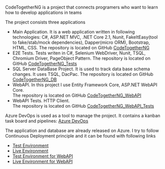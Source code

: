 <p>CodeTogetherNG is a project that connects programers who want to learn how to develop applications in teams</p>
<p >The project consists three applications
    <ul>
        <li>Main Application. It is a web application written in following technologies: C#, ASP.NET MVC, .NET Core 2.1, Nunit, FakeItEasy(tool to fake/stab/mock dependencies), Dapper(micro ORM), Bootstrap, HTML, CSS. The repository is located on GitHub <a href="https://github.com/pisanina/CodeTogetherNG">CodeTogetherNG</a></li>
        <li>E2E Tests. Tests writen in C#, Selenium WebDriver, Nunit, TSQL, Chromium Driver, PageObject Pattern. The repository is located on GitHub <a href="https://github.com/pisanina/CodeTogetherNGE2E_Tests">CodeTogetherNG_Tests</a></li>
        <li>SQL Server DataBase Project. It is used to track data base schema changes. It uses TSQL, DacPac. The repository is located on GitHub <a href="https://github.com/pisanina/CodeTogetherNG_DB">CodeTogetherNG_DB</a></li>
         <li>WebAPI. In this project I use Entity Framework Core, ASP.NET WebAPI Core.<br /> The repository is located on GitHub <a href="https://github.com/pisanina/CodeTogetherNG_WebAPI">CodeTogetherNG_WebAPI</a></li>
        <li>WebAPI Tests. HTTP Client.<br /> The repository is located on GitHub <a href="https://github.com/pisanina/CodeTogetherNG_WebAPI_Tests">CodeTogetherNG_WebAPI_Tests</a></li>
        </ul></p>
<p>Azure DevOps is used as a tool to manage the project. It contains a kanban task board and pipelines: <a href="https://dev.azure.com/DanielZProjects/CodeTogetherNG">Azure DevOps</a></p>
<p>
    The application and database are already released on Azure. I try to follow Continuous Deployment principle and it can be found with following links  
    <ul>
        <li>  <a href="https://codetogetherng-test.azurewebsites.net">Test Environment</a></li>
        <li><a href="https://codetogetherng.azurewebsites.net">Live Environment</a></li>
        <li><a href="https://codetogetherng-webapi-test.azurewebsites.net/api/projects">Test Environment for WebAPI</a></li>
        <li> <a href="https://codetogetherng-webapi.azurewebsites.net/api/projects">Live Environment for WebAPI</a></li>
        </ul>
</p>
